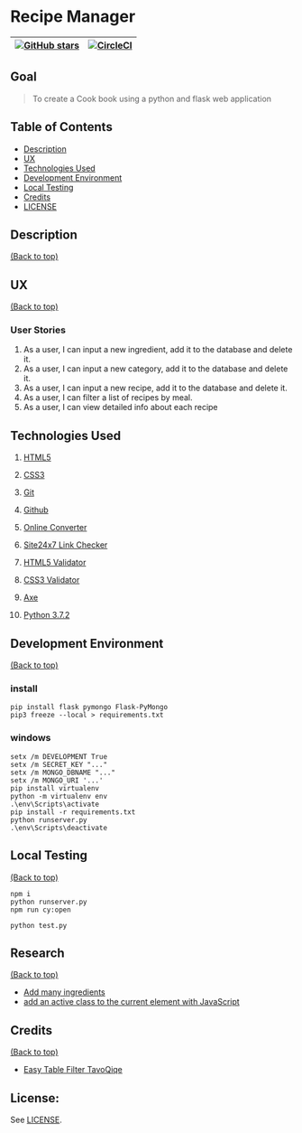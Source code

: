 # Recipe Manager

| <a href="https://github.com/DamianMcNulty/project4recipes/stargazers">     <img src="https://img.shields.io/github/stars/DamianMcNulty/project4recipes.svg?style=social" alt="GitHub stars"> </a> | [![CircleCI](https://dl.circleci.com/status-badge/img/gh/DamianMcNulty/project4recipes/tree/master.svg?style=svg)](https://dl.circleci.com/status-badge/redirect/gh/DamianMcNulty/project4recipes/tree/master) |
| ------------------------------------------------------------------------------------------------------------------------------------------------------------------------------------------------- | -------------------------------------------------------------------------------------------------------------------------------------------------- |

## Goal

> To create a Cook book using a python and flask web application

## Table of Contents

-   [Description](#description)
-   [UX](#ux)
-   [Technologies Used](#technologies-used)
-   [Development Environment](#development-environment)
-   [Local Testing](#local-testing)
-   [Credits](#credits)
-   [LICENSE](#license)

## Description

[(Back to top)](#table-of-contents)

## UX

[(Back to top)](#table-of-contents)

### User Stories

1.  As a user, I can input a new ingredient, add it to the database and delete it.
2.  As a user, I can input a new category, add it to the database and delete it.
3.  As a user, I can input a new recipe, add it to the database and delete it.
4.  As a user, I can filter a list of recipes by meal.
5.  As a user, I can view detailed info about each recipe

## Technologies Used

1.  [HTML5](https://en.wikipedia.org/wiki/HTML5) 

2.  [CSS3](https://en.wikipedia.org/wiki/Cascading_Style_Sheets)  

3.  [Git](https://git-scm.com/)  

4.  [Github](https://github.com/)

5.  [Online Converter](https://www.onlineconverter.com/mp4-to-gif)

6.  [Site24x7 Link Checker](https://www.site24x7.com/link-checker.html)

7.  [HTML5 Validator](https://validator.w3.org/)

8.  [CSS3 Validator](https://jigsaw.w3.org/css-validator/)

9.  [Axe](https://chrome.google.com/webstore/detail/axe/lhdoppojpmngadmnindnejefpokejbdd?hl=en)

10. [Python 3.7.2](https://www.python.org/)

## Development Environment

[(Back to top)](#table-of-contents)

### install

    pip install flask pymongo Flask-PyMongo
    pip3 freeze --local > requirements.txt

### windows

    setx /m DEVELOPMENT True
    setx /m SECRET_KEY "..."
    setx /m MONGO_DBNAME "..."
    setx /m MONGO_URI '...'
    pip install virtualenv
    python -m virtualenv env
    .\env\Scripts\activate
    pip install -r requirements.txt
    python runserver.py
    .\env\Scripts\deactivate

## Local Testing

[(Back to top)](#table-of-contents)

    npm i
    python runserver.py
    npm run cy:open

    python test.py

## Research

[(Back to top)](#table-of-contents)

-   [Add many ingredients](https://stackoverflow.com/questions/45590988/converting-flask-form-data-to-json-only-gets-first-value)
-   [add an active class to the current element with JavaScript](https://www.w3schools.com/howto/howto_js_active_element.asp)

## Credits

[(Back to top)](#table-of-contents)

-   [Easy Table Filter TavoQiqe](https://bootsnipp.com/snippets/featured/easy-table-filter)

## License:

See [LICENSE](LICENSE).

